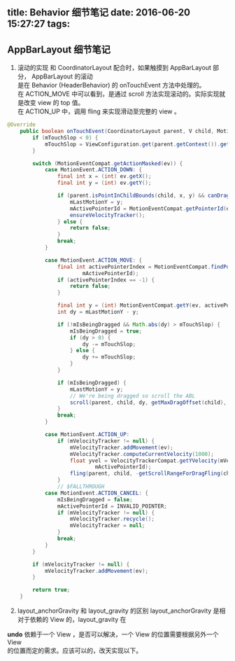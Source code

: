 title: Behavior 细节笔记
date: 2016-06-20 15:27:27
tags:
---

##  AppBarLayout 细节笔记
1. 滚动的实现
和 CoordinatorLayout 配合时，如果触摸到 AppBarLayout 部分， AppBarLayout 的滚动  
是在 Behavior (HeaderBehavior) 的 onTouchEvent 方法中处理的。  
在 ACTION_MOVE 中可以看到，是通过 scroll 方法实现滚动的。实际实现就是改变 view 的 top 值。  
在 ACTION_UP 中，调用 fling 来实现滑动至完整的 view 。

```java
@Override
    public boolean onTouchEvent(CoordinatorLayout parent, V child, MotionEvent ev) {
        if (mTouchSlop < 0) {
            mTouchSlop = ViewConfiguration.get(parent.getContext()).getScaledTouchSlop();
        }

        switch (MotionEventCompat.getActionMasked(ev)) {
            case MotionEvent.ACTION_DOWN: {
                final int x = (int) ev.getX();
                final int y = (int) ev.getY();

                if (parent.isPointInChildBounds(child, x, y) && canDragView(child)) {
                    mLastMotionY = y;
                    mActivePointerId = MotionEventCompat.getPointerId(ev, 0);
                    ensureVelocityTracker();
                } else {
                    return false;
                }
                break;
            }

            case MotionEvent.ACTION_MOVE: {
                final int activePointerIndex = MotionEventCompat.findPointerIndex(ev,
                        mActivePointerId);
                if (activePointerIndex == -1) {
                    return false;
                }

                final int y = (int) MotionEventCompat.getY(ev, activePointerIndex);
                int dy = mLastMotionY - y;

                if (!mIsBeingDragged && Math.abs(dy) > mTouchSlop) {
                    mIsBeingDragged = true;
                    if (dy > 0) {
                        dy -= mTouchSlop;
                    } else {
                        dy += mTouchSlop;
                    }
                }

                if (mIsBeingDragged) {
                    mLastMotionY = y;
                    // We're being dragged so scroll the ABL
                    scroll(parent, child, dy, getMaxDragOffset(child), 0);
                }
                break;
            }

            case MotionEvent.ACTION_UP:
                if (mVelocityTracker != null) {
                    mVelocityTracker.addMovement(ev);
                    mVelocityTracker.computeCurrentVelocity(1000);
                    float yvel = VelocityTrackerCompat.getYVelocity(mVelocityTracker,
                            mActivePointerId);
                    fling(parent, child, -getScrollRangeForDragFling(child), 0, yvel);
                }
                // $FALLTHROUGH
            case MotionEvent.ACTION_CANCEL: {
                mIsBeingDragged = false;
                mActivePointerId = INVALID_POINTER;
                if (mVelocityTracker != null) {
                    mVelocityTracker.recycle();
                    mVelocityTracker = null;
                }
                break;
            }
        }

        if (mVelocityTracker != null) {
            mVelocityTracker.addMovement(ev);
        }

        return true;
    }
```


2. layout_anchorGravity 和 layout_gravity 的区别
layout_anchorGravity 是相对于依赖的 View 的，layout_gravity 在




**undo** 依赖于一个 View ，是否可以解决，一个 View 的位置需要根据另外一个 View   
的位置而定的需求。应该可以的，改天实现以下。
